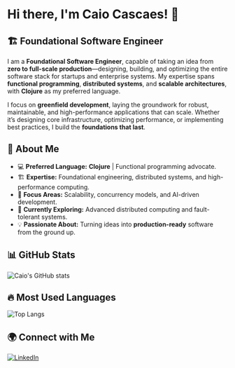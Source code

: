 # Hi there, I'm Caio Cascaes! 👋  

## 🏗️ Foundational Software Engineer  

I am a **Foundational Software Engineer**, capable of taking an idea from **zero to full-scale production**—designing, building, and optimizing the entire software stack for startups and enterprise systems. My expertise spans **functional programming**, **distributed systems**, and **scalable architectures**, with **Clojure** as my preferred language.  

I focus on **greenfield development**, laying the groundwork for robust, maintainable, and high-performance applications that can scale. Whether it’s designing core infrastructure, optimizing performance, or implementing best practices, I build the **foundations that last**.  

## 🚀 About Me  
- 💻 **Preferred Language:** **Clojure** | Functional programming advocate.  
- 🏗 **Expertise:** Foundational engineering, distributed systems, and high-performance computing.  
- 🎯 **Focus Areas:** Scalability, concurrency models, and AI-driven development.  
- 🔬 **Currently Exploring:** Advanced distributed computing and fault-tolerant systems.  
- 💡 **Passionate About:** Turning ideas into **production-ready** software from the ground up.  

## 📊 GitHub Stats  
![Caio's GitHub stats](https://github-readme-stats.vercel.app/api?username=deafjava&show_icons=true&theme=dark&count_private=true)

## 🔥 Most Used Languages  
![Top Langs](https://github-readme-stats.vercel.app/api/top-langs/?username=deafjava&layout=compact&theme=dark&langs_count=8)  

## 🌍 Connect with Me  
[![LinkedIn](https://img.shields.io/badge/-LinkedIn-blue?style=flat-square&logo=linkedin&logoColor=white)](https://www.linkedin.com/in/caio-cascaes/)  
